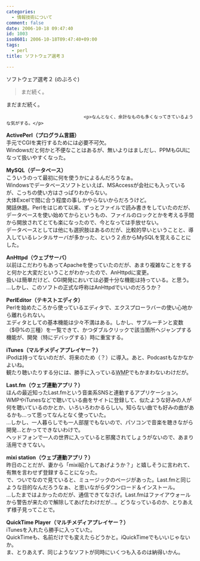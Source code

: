 ```yaml
---
categories:
  - 情報技術について
comment: false
date: 2006-10-18 09:47:40
id: 1003
iso8601: 2006-10-18T09:47:40+09:00
tags:
  - perl
title: ソフトウェア選考３

---
```


<div class="entry-body">
                                 <p>ソフトウェア選考２ (のぶろぐ)</p>

<blockquote>まだ続く。</blockquote>

<p>まだまだ続く。</p>
                              
                                 <p>なんとなく、余計なものも多くなってきているような気がする。</p>

<p><strong>ActivePerl（プログラム言語）</strong><br />
手元でCGIを実行するためには必要不可欠。<br />
Windowsだと何かと不便なことはあるが、無いよりはましだし、PPMもGUIになって扱いやすくなった。</p>

<p><strong>MySQL（データベース）</strong><br />
こういうのって最初に何を使うかによるんだろうなぁ。<br />
Windowsでデータベースソフトといえば、MSAccessが会社にも入っているが、こっちの使い方はさっぱりわからない。<br />
大体Excelで間に合う程度の事しかやらないからだろうけど。<br />
閑話休題。Perlをはじめて以来、ずっとファイルで読み書きをしていたのだが、データベースを使い始めてからというもの、ファイルのロックとかを考える手間から開放されてとても楽になったので、今となっては手放せない。<br />
データベースとしては他にも選択肢はあるのだが、比較的早いということと、導入しているレンタルサーバが多かった、という２点からMySQLを覚えることにした。</p>

<p><strong>AnHttpd（ウェブサーバ）</strong><br />
以前はこだわりもあってApacheを使っていたのだが、あまり複雑なことをすると何かと大変だということがわかったので、AnHttpdに変更。<br />
扱いは簡単だけど、CGI開発においては必要十分な機能は持っている。と思う。<br />
…しかし、このソフトの正式な呼称はAnHttpdでいいのだろうか？</p>

<p><strong>PerlEditor（テキストエディタ）</strong><br />
Perlを始めたころから使っているエディタで、エクスプローラバーの使い心地から離れられない。<br />
エディタとしての基本機能は少々不満はある。しかし、サブルーチンと変数（$@%の三種）を一覧できて、かつダブルクリックで該当箇所へジャンプする機能が、開発（特にデバッグする）時に重宝する。</p>

<p><strong>iTunes（マルチメディアプレイヤー？）</strong><br />
iPodは持ってないのだが、将来のため（？）に導入。あと、Podcastもなかなかよいね。<br />
観たり聴いたりする分には、勝手に入っている<abbr title="Windows Media Player">WMP</abbr>でもかまわないわけだが。</p>

<p><strong>Last.fm（ウェブ連動アプリ？）</strong><br />
ほんの最近知ったLast.fmという音楽系SNSと連動するアプリケーション。<br />
WMPやiTunesなどで聴いている曲をサイトに登録して、似たような好みの人が何を聴いているのかとか、いろいろわかるらしい。知らない曲でも好みの曲があるかも…って思ってなんとなく使っていた。<br />
…しかし、一人暮らしでも一人部屋でもないので、パソコンで音楽を聴きながら開発…とかってできないわけで。<br />
ヘッドフォンで一人の世界に入っていると邪魔されてしょうがないので、あまり活用できてない。</p>

<p><strong>mixi station（ウェブ連動アプリ？）</strong><br />
昨日のことだが、妻から「mixi紹介してあげようか？」と嬉しそうに言われて、有無を言わせず登録することになった。<br />
で、ついでなので見ていると、ミュージックのページがあった。Last.fmと同じような目的なんだろうなぁ、と思いながらダウンロード＆インストール。<br />
…したまではよかったのだが、通信できてなさげ。Last.fmはファイアウォールから警告が来たので解除してあげたわけだが…。どうなっているのか、とりあえず様子見ってことで。</p>

<p><strong>QuickTime Player（マルチメディアプレイヤー？）</strong><br />
iTunesを入れたら勝手に入っていた。<br />
QuickTimeも、名前だけでも変えたらどうかと。iQuickTimeでもいいじゃないか。<br />
ま、とりあえず、同じようなソフトが同時にいくつも入るのは納得いかん。</p>
                              </div>
    	